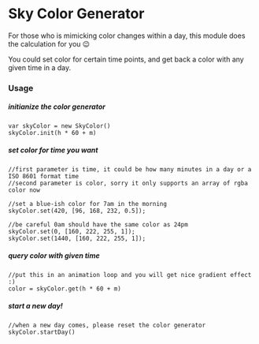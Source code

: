 # Sky Color Generator

For those who is mimicking color changes within a day, this module does the calculation for you :wink:

You could set color for certain time points, and get back a color with any given time in a day.

### Usage


##### initianize the color generator

```
var skyColor = new SkyColor()
skyColor.init(h * 60 + m)
```

##### set color for time you want
```
//first parameter is time, it could be how many minutes in a day or a ISO 8601 format time
//second parameter is color, sorry it only supports an array of rgba color now

//set a blue-ish color for 7am in the morning
skyColor.set(420, [96, 168, 232, 0.5]);

//be careful 0am should have the same color as 24pm
skyColor.set(0, [160, 222, 255, 1]);
skyColor.set(1440, [160, 222, 255, 1]);
```

##### query color with given time
```
//put this in an animation loop and you will get nice gradient effect :)
color = skyColor.get(h * 60 + m)
```

##### start a new day!
```
//when a new day comes, please reset the color generator
skyColor.startDay()
```